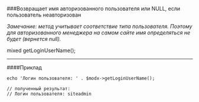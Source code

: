 ###Возвращает имя авторизованного пользователя или NULL, если пользователь неавторизован

*Замечание: метод учитывает соответствие типа пользователя. Поэтому для авторизованного менеджера на самом сайте имя определяться не будет (вернется null).*

mixed getLoginUserName();

***

####Приклад

	echo 'Логин пользователя: ' . $modx->getLoginUserName(); 
	
	// полученный результат: 
	// Логин пользователя: siteadmin